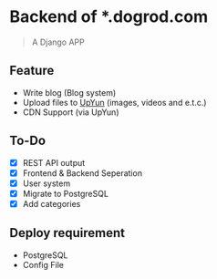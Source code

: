 # Backend of *.dogrod.com

> A Django APP

## Feature
* Write blog (Blog system)
* Upload files to [UpYun](https://www.upyun.com/) (images, videos and e.t.c.)
* CDN Support (via UpYun)

## To-Do
- [x] REST API output
- [x] Frontend & Backend Seperation
- [x] User system
- [x] Migrate to PostgreSQL
- [x] Add categories

## Deploy requirement
- PostgreSQL
- Config File
